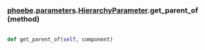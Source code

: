 ### [phoebe](phoebe.md).[parameters](phoebe.parameters.md).[HierarchyParameter](phoebe.parameters.HierarchyParameter.md).get_parent_of (method)


```py

def get_parent_of(self, component)

```



        

